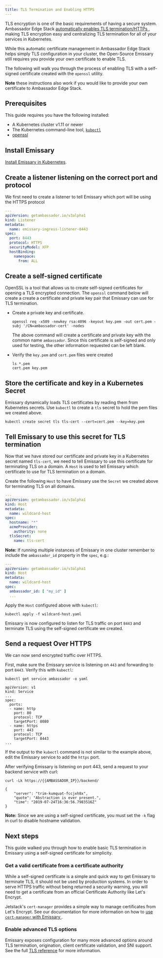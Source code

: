 ```yaml
---
title: TLS Termination and Enabling HTTPS
---
```


TLS encryption is one of the basic requirements of having a secure system.
Ambassador Edge Stack [automatically enables TLS termination/HTTPs
](../../topics/running/host-crd#tls-settings), making TLS encryption
easy and centralizing TLS termination for all of your services in Kubernetes.

While this automatic certificate management in Ambassador Edge Stack helps
simply TLS configuration in your cluster, the Open-Source Emissary
still requires you provide your own certificate to enable TLS.

The following will walk you through the process of enabling TLS with a
self-signed certificate created with the `openssl` utility.

**Note** these instructions also work if you would like to provide your own
certificate to Ambassador Edge Stack.

## Prerequisites

This guide requires you have the following installed:

- A Kubernetes cluster v1.11 or newer
- The Kubernetes command-line tool,
[`kubectl`](https://kubernetes.io/docs/tasks/tools/install-kubectl/)
- [openssl](https://www.openssl.org/source/)

## Install Emissary

[Install Emissary in Kubernetes](../../topics/install).

## Create a listener listening on the correct port and protocol
We first need to create a listener to tell Emissary which port will be using the HTTPS protocol

```yaml
---
apiVersion: getambassador.io/v3alpha1
kind: Listener
metadata:
  name: emissary-ingress-listener-8443
spec:
  port: 8443
  protocol: HTTPS
  securityModel: XFP
  hostBinding:
    namespace:
      from: ALL
```

## Create a self-signed certificate

OpenSSL is a tool that allows us to create self-signed certificates for opening
a TLS encrypted connection. The `openssl` command below will create a
create a certificate and private key pair that Emissary can use for TLS
termination.

- Create a private key and certificate.

   ```
   openssl req -x509 -newkey rsa:4096 -keyout key.pem -out cert.pem -subj '/CN=ambassador-cert' -nodes
   ```

   The above command will create a certificate and private key with the common
   name `ambassador`. Since this certificate is self-signed and only used for testing,
   the other information requested can be left blank.

- Verify the `key.pem` and `cert.pem` files were created

   ```
   ls *.pem
   cert.pem	key.pem
   ```

## Store the certificate and key in a Kubernetes Secret

Emissary dynamically loads TLS certificates by reading them from
Kubernetes secrets. Use `kubectl` to create a `tls` secret to hold the pem
files we created above.

```
kubectl create secret tls tls-cert --cert=cert.pem --key=key.pem
```

## Tell Emissary to use this secret for TLS termination

Now that we have stored our certificate and private key in a Kubernetes secret
named `tls-cert`, we need to tell Emissary to use this certificate
for terminating TLS on a domain. A `Host` is used to tell Emissary which
certificate to use for TLS termination on a domain.

Create the following `Host` to have Emissary use the `Secret` we created
above for terminating TLS on all domains.

```yaml
---
apiVersion: getambassador.io/v3alpha1
kind: Host
metadata:
  name: wildcard-host
spec:
  hostname: "*"
  acmeProvider:
    authority: none
  tlsSecret:
    name: tls-cert
```

**Note:** If running multiple instances of Emissary in one cluster remember to include the `ambassador_id` property in the `spec`, e.g.:

```yaml
---
apiVersion: getambassador.io/v3alpha1
kind: Host
metadata:
  name: wildcard-host
spec:
  ambassador_id: [ "my_id" ]
  ...
```

Apply the `Host` configured above with `kubectl`:

```
kubectl apply -f wildcard-host.yaml
```

Emissary is now configured to listen for TLS traffic on port `8443` and
terminate TLS using the self-signed certificate we created.

## Send a request Over HTTPS

We can now send encrypted traffic over HTTPS.

First, make sure the Emissary service is listening on `443` and forwarding
to port `8443`. Verify this with `kubectl`:

```
kubectl get service ambassador -o yaml

apiVersion: v1
kind: Service
...
spec:
  ports:
  - name: http
    port: 80
    protocol: TCP
    targetPort: 8080
  - name: https
    port: 443
    protocol: TCP
    targetPort: 8443
...
```

If the output to the `kubectl` command is not similar to the example above,
edit the Emissary service to add the `https` port.

After verifying Emissary is listening on port 443, send a request
to your backend service with curl:

```
curl -Lk https://{{AMBASSADOR_IP}}/backend/

{
    "server": "trim-kumquat-fccjxh8x",
    "quote": "Abstraction is ever present.",
    "time": "2019-07-24T16:36:56.7983516Z"
}
```

**Note:** Since we are using a self-signed certificate, you must set the `-k`
flag in curl to disable hostname validation.

## Next steps

This guide walked you through how to enable basic TLS termination in Emissary using a self-signed certificate for simplicity.

### Get a valid certificate from a certificate authority

While a self-signed certificate is a simple and quick way to get Emissary to terminate TLS, it should not be used by production systems. In order to serve HTTPS traffic without being returned a security warning, you will need to get a certificate from an official Certificate Authority like Let's Encrypt.

Jetstack's `cert-manager` provides a simple
way to manage certificates from Let's Encrypt. See our documentation for more
information on how to [use `cert-manager` with Emissary
](../cert-manager).

### Enable advanced TLS options

Emissary exposes configuration for many more advanced options
around TLS termination, origination, client certificate validation, and SNI
support. See the full [TLS reference](../../topics/running/tls) for more
information.
